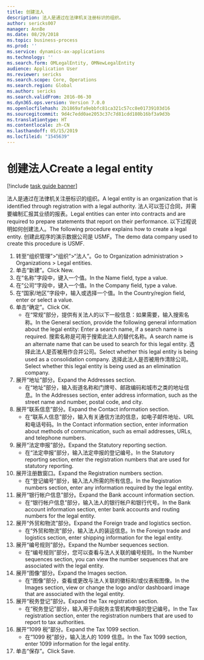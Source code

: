 ```yaml
---
title: 创建法人
description: 法人是通过在法律机关注册标识的组织。
author: sericks007
manager: AnnBe
ms.date: 08/29/2018
ms.topic: business-process
ms.prod: ''
ms.service: dynamics-ax-applications
ms.technology: ''
ms.search.form: OMLegalEntity, OMNewLegalEntity
audience: Application User
ms.reviewer: sericks
ms.search.scope: Core, Operations
ms.search.region: Global
ms.author: sericks
ms.search.validFrom: 2016-06-30
ms.dyn365.ops.version: Version 7.0.0
ms.openlocfilehash: 2b1869afa9ebbfc81ca321c57cc8e01739103d16
ms.sourcegitcommit: 9d4c7edd0ae2053c37c7d81cdd180b16bf3a9d3b
ms.translationtype: HT
ms.contentlocale: zh-CN
ms.lasthandoff: 05/15/2019
ms.locfileid: "1545639"
---
```

# <a name="create-a-legal-entity"></a><span data-ttu-id="b8930-103">创建法人</span><span class="sxs-lookup"><span data-stu-id="b8930-103">Create a legal entity</span></span>

[!include [task guide banner](../../includes/task-guide-banner.md)]

<span data-ttu-id="b8930-104">法人是通过在法律机关注册标识的组织。</span><span class="sxs-lookup"><span data-stu-id="b8930-104">A legal entity is an organization that is identified through registration with a legal authority.</span></span> <span data-ttu-id="b8930-105">法人可以签订合同，并需要编制汇报其业绩的报表。</span><span class="sxs-lookup"><span data-stu-id="b8930-105">Legal entities can enter into contracts and are required to prepare statements that report on their performance.</span></span> <span data-ttu-id="b8930-106">以下过程说明如何创建法人。</span><span class="sxs-lookup"><span data-stu-id="b8930-106">The following procedure explains how to create a legal entity.</span></span> <span data-ttu-id="b8930-107">创建此程序的演示数据公司是 USMF。</span><span class="sxs-lookup"><span data-stu-id="b8930-107">The demo data company used to create this procedure is USMF.</span></span>

1. <span data-ttu-id="b8930-108">转至“组织管理”>“组织”>“法人”。</span><span class="sxs-lookup"><span data-stu-id="b8930-108">Go to Organization administration > Organizations > Legal entities.</span></span>
2. <span data-ttu-id="b8930-109">单击“新建”。</span><span class="sxs-lookup"><span data-stu-id="b8930-109">Click New.</span></span>
3. <span data-ttu-id="b8930-110">在“名称”字段中，键入一个值。</span><span class="sxs-lookup"><span data-stu-id="b8930-110">In the Name field, type a value.</span></span>
4. <span data-ttu-id="b8930-111">在”公司“字段中，键入一个值。</span><span class="sxs-lookup"><span data-stu-id="b8930-111">In the Company field, type a value.</span></span>
5. <span data-ttu-id="b8930-112">在“国家/地区”字段中，输入或选择一个值。</span><span class="sxs-lookup"><span data-stu-id="b8930-112">In the Country/region field, enter or select a value.</span></span>
6. <span data-ttu-id="b8930-113">单击“确定”。</span><span class="sxs-lookup"><span data-stu-id="b8930-113">Click OK.</span></span>
    * <span data-ttu-id="b8930-114">在“常规”部分，提供有关法人的以下一般信息：如果需要，输入搜索名称。</span><span class="sxs-lookup"><span data-stu-id="b8930-114">In the General section, provide the following general information about the legal entity: Enter a search name, if a search name is required.</span></span> <span data-ttu-id="b8930-115">搜索名称是可用于搜索此法人的替代名称。</span><span class="sxs-lookup"><span data-stu-id="b8930-115">A search name is an alternate name that can be used to search for this legal entity.</span></span> <span data-ttu-id="b8930-116">选择此法人是否被用作合并公司。</span><span class="sxs-lookup"><span data-stu-id="b8930-116">Select whether this legal entity is being used as a consolidation company.</span></span> <span data-ttu-id="b8930-117">选择此法人是否被用作清除公司。</span><span class="sxs-lookup"><span data-stu-id="b8930-117">Select whether this legal entity is being used as an elimination company.</span></span>  
7. <span data-ttu-id="b8930-118">展开“地址”部分。</span><span class="sxs-lookup"><span data-stu-id="b8930-118">Expand the Addresses section.</span></span>
    * <span data-ttu-id="b8930-119">在“地址”部分，输入街道名称和门牌号、邮政编码和城市之类的地址信息。</span><span class="sxs-lookup"><span data-stu-id="b8930-119">In the Addresses section, enter address information, such as the street name and number, postal code, and city.</span></span>  
8. <span data-ttu-id="b8930-120">展开“联系信息”部分。</span><span class="sxs-lookup"><span data-stu-id="b8930-120">Expand the Contact information section.</span></span>
    * <span data-ttu-id="b8930-121">在“联系人信息”部分，输入有关通信方法的信息，如电子邮件地址、URL 和电话号码。</span><span class="sxs-lookup"><span data-stu-id="b8930-121">In the Contact information section, enter information about methods of communication, such as email addresses, URLs, and telephone numbers.</span></span>  
9. <span data-ttu-id="b8930-122">展开“法定申报”部分。</span><span class="sxs-lookup"><span data-stu-id="b8930-122">Expand the Statutory reporting section.</span></span>
    * <span data-ttu-id="b8930-123">在“法定申报”部分，输入法定申报的登记编号。</span><span class="sxs-lookup"><span data-stu-id="b8930-123">In the Statutory reporting section, enter the registration numbers that are used for statutory reporting.</span></span>  
10. <span data-ttu-id="b8930-124">展开注册数窗口。</span><span class="sxs-lookup"><span data-stu-id="b8930-124">Expand the Registration numbers section.</span></span>
    * <span data-ttu-id="b8930-125">在“登记编号”部分，输入法人所需的所有信息。</span><span class="sxs-lookup"><span data-stu-id="b8930-125">In the Registration numbers section, enter any information required by the legal entity.</span></span>  
11. <span data-ttu-id="b8930-126">展开“银行帐户信息”部分。</span><span class="sxs-lookup"><span data-stu-id="b8930-126">Expand the Bank account information section.</span></span>
    * <span data-ttu-id="b8930-127">在“银行帐户信息”部分，输入法人的银行帐户和银行代号。</span><span class="sxs-lookup"><span data-stu-id="b8930-127">In the Bank account information section, enter bank accounts and routing numbers for the legal entity.</span></span>  
12. <span data-ttu-id="b8930-128">展开“外贸和物流”部分。</span><span class="sxs-lookup"><span data-stu-id="b8930-128">Expand the Foreign trade and logistics section.</span></span>
    * <span data-ttu-id="b8930-129">在“外贸和物流”部分，输入法人的装运信息。</span><span class="sxs-lookup"><span data-stu-id="b8930-129">In the Foreign trade and logistics section, enter shipping information for the legal entity.</span></span>  
13. <span data-ttu-id="b8930-130">展开“编号规则”部分。</span><span class="sxs-lookup"><span data-stu-id="b8930-130">Expand the Number sequences section.</span></span>
    * <span data-ttu-id="b8930-131">在“编号规则”部分，您可以查看与法人关联的编号规则。</span><span class="sxs-lookup"><span data-stu-id="b8930-131">In the Number sequences section, you can view the number sequences that are associated with the legal entity.</span></span>  
14. <span data-ttu-id="b8930-132">展开“图像”部分。</span><span class="sxs-lookup"><span data-stu-id="b8930-132">Expand the Images section.</span></span>
    * <span data-ttu-id="b8930-133">在“图像”部分，查看或更改与法人关联的徽标和/或仪表板图像。</span><span class="sxs-lookup"><span data-stu-id="b8930-133">In the Images section, view or change the logo and/or dashboard image that are associated with the legal entity.</span></span>  
15. <span data-ttu-id="b8930-134">展开“税务登记”部分。</span><span class="sxs-lookup"><span data-stu-id="b8930-134">Expand the Tax registration section.</span></span>
    * <span data-ttu-id="b8930-135">在“税务登记”部分，输入用于向税务主管机构申报的登记编号。</span><span class="sxs-lookup"><span data-stu-id="b8930-135">In the Tax registration section, enter the registration numbers that are used to report to tax authorities.</span></span>  
16. <span data-ttu-id="b8930-136">展开“1099 税”部分。</span><span class="sxs-lookup"><span data-stu-id="b8930-136">Expand the Tax 1099 section.</span></span>
    * <span data-ttu-id="b8930-137">在“1099 税”部分，输入法人的 1099 信息。</span><span class="sxs-lookup"><span data-stu-id="b8930-137">In the Tax 1099 section, enter 1099 information for the legal entity.</span></span>  
17. <span data-ttu-id="b8930-138">单击“保存”。</span><span class="sxs-lookup"><span data-stu-id="b8930-138">Click Save.</span></span>

